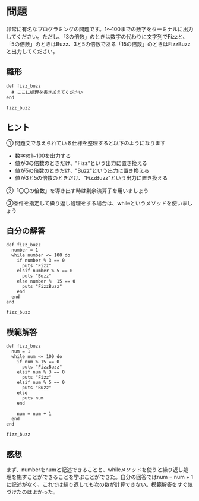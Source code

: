 # 問題  
非常に有名なプログラミングの問題です。1〜100までの数字をターミナルに出力してください。ただし、「3の倍数」のときは数字の代わりに文字列でFizzと、「5の倍数」のときはBuzz、3と5の倍数である「15の倍数」のときはFizzBuzzと出力してください。  
## 雛形  
```
def fizz_buzz
  # ここに処理を書き加えてください
end

fizz_buzz
```
## ヒント  
① 問題文で与えられている仕様を整理すると以下のようになります  
- 数字の1~100を出力する  
- 値が3の倍数のときだけ、"Fizz"という出力に置き換える  
- 値が5の倍数のときだけ、"Buzz"という出力に置き換える  
- 値が3と5の倍数のときだけ、"FizzBuzz"という出力に置き換える

②「〇〇の倍数」を導き出す時は剰余演算子を用いましょう

③条件を指定して繰り返し処理をする場合は、whileというメソッドを使いましょう  

## 自分の解答  
```
def fizz_buzz
  number = 1
  while number <= 100 do
    if number % 3 == 0
      puts "Fizz"
    elsif number % 5 == 0
      puts "Buzz"
    else number %  15 == 0
      puts "FizzBuzz"
    end
  end
end

fizz_buzz
```

## 模範解答  
```
def fizz_buzz
  num = 1
  while num <= 100 do
    if num % 15 == 0
      puts "FizzBuzz"
    elsif num % 3 == 0
      puts "Fizz"
    elsif num % 5 == 0
      puts "Buzz"
    else
      puts num
    end

    num = num + 1
  end
end

fizz_buzz
```
## 感想  
まず、numberをnumと記述できることと、whileメソッドを使うと繰り返し処理を施すことができることを学ぶことができた。自分の回答ではnum = num + 1に記述がなく、これでは繰り返しても次の数が計算できない。模範解答をすぐ気づけたのはよかった。
